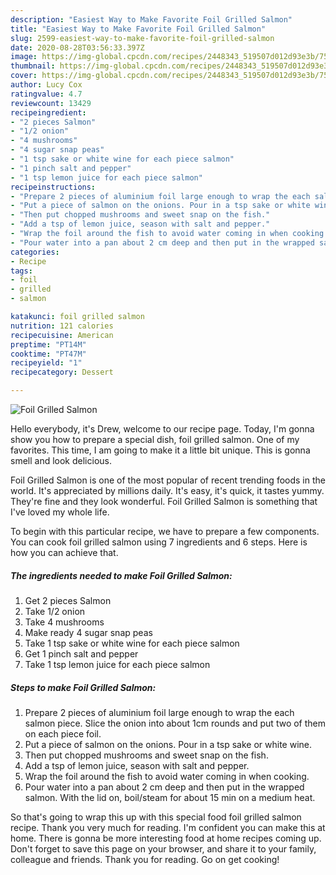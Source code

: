 ```yaml
---
description: "Easiest Way to Make Favorite Foil Grilled Salmon"
title: "Easiest Way to Make Favorite Foil Grilled Salmon"
slug: 2599-easiest-way-to-make-favorite-foil-grilled-salmon
date: 2020-08-28T03:56:33.397Z
image: https://img-global.cpcdn.com/recipes/2448343_519507d012d93e3b/751x532cq70/foil-grilled-salmon-recipe-main-photo.jpg
thumbnail: https://img-global.cpcdn.com/recipes/2448343_519507d012d93e3b/751x532cq70/foil-grilled-salmon-recipe-main-photo.jpg
cover: https://img-global.cpcdn.com/recipes/2448343_519507d012d93e3b/751x532cq70/foil-grilled-salmon-recipe-main-photo.jpg
author: Lucy Cox
ratingvalue: 4.7
reviewcount: 13429
recipeingredient:
- "2 pieces Salmon"
- "1/2 onion"
- "4 mushrooms"
- "4 sugar snap peas"
- "1 tsp sake or white wine for each piece salmon"
- "1 pinch salt and pepper"
- "1 tsp lemon juice for each piece salmon"
recipeinstructions:
- "Prepare 2 pieces of aluminium foil large enough to wrap the each salmon piece. Slice the onion into about 1cm rounds and put two of them on each piece foil."
- "Put a piece of salmon on the onions. Pour in a tsp sake or white wine."
- "Then put chopped mushrooms and sweet snap on the fish."
- "Add a tsp of lemon juice, season with salt and pepper."
- "Wrap the foil around the fish to avoid water coming in when cooking."
- "Pour water into a pan about 2 cm deep and then put in the wrapped salmon. With the lid on, boil/steam for about 15 min on a medium heat."
categories:
- Recipe
tags:
- foil
- grilled
- salmon

katakunci: foil grilled salmon 
nutrition: 121 calories
recipecuisine: American
preptime: "PT14M"
cooktime: "PT47M"
recipeyield: "1"
recipecategory: Dessert

---
```



![Foil Grilled Salmon](https://img-global.cpcdn.com/recipes/2448343_519507d012d93e3b/751x532cq70/foil-grilled-salmon-recipe-main-photo.jpg)

Hello everybody, it's Drew, welcome to our recipe page. Today, I'm gonna show you how to prepare a special dish, foil grilled salmon. One of my favorites. This time, I am going to make it a little bit unique. This is gonna smell and look delicious.



Foil Grilled Salmon is one of the most popular of recent trending foods in the world. It's appreciated by millions daily. It's easy, it's quick, it tastes yummy. They're fine and they look wonderful. Foil Grilled Salmon is something that I've loved my whole life.


To begin with this particular recipe, we have to prepare a few components. You can cook foil grilled salmon using 7 ingredients and 6 steps. Here is how you can achieve that.

<!--inarticleads1-->

##### The ingredients needed to make Foil Grilled Salmon:

1. Get 2 pieces Salmon
1. Take 1/2 onion
1. Take 4 mushrooms
1. Make ready 4 sugar snap peas
1. Take 1 tsp sake or white wine for each piece salmon
1. Get 1 pinch salt and pepper
1. Take 1 tsp lemon juice for each piece salmon




<!--inarticleads2-->

##### Steps to make Foil Grilled Salmon:

1. Prepare 2 pieces of aluminium foil large enough to wrap the each salmon piece. Slice the onion into about 1cm rounds and put two of them on each piece foil.
1. Put a piece of salmon on the onions. Pour in a tsp sake or white wine.
1. Then put chopped mushrooms and sweet snap on the fish.
1. Add a tsp of lemon juice, season with salt and pepper.
1. Wrap the foil around the fish to avoid water coming in when cooking.
1. Pour water into a pan about 2 cm deep and then put in the wrapped salmon. With the lid on, boil/steam for about 15 min on a medium heat.




So that's going to wrap this up with this special food foil grilled salmon recipe. Thank you very much for reading. I'm confident you can make this at home. There is gonna be more interesting food at home recipes coming up. Don't forget to save this page on your browser, and share it to your family, colleague and friends. Thank you for reading. Go on get cooking!
